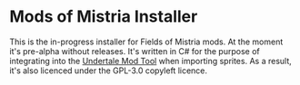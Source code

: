 ﻿# Mods of Mistria Installer

This is the in-progress installer for Fields of Mistria mods. At the moment it's pre-alpha without releases. It's written
in C# for the purpose of integrating into the [Undertale Mod Tool](https://github.com/UnderminersTeam/UndertaleModTool)
when importing sprites. As a result, it's also licenced under the GPL-3.0 copyleft licence.